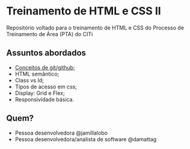 # Treinamento de HTML e CSS II
Repositório voltado para o treinamento de HTML e CSS do Processo de Treinamento de Área (PTA) do CITi

## Assuntos abordados
- <a href="https://www.notion.so/citiufpe/Git-e-GitHub-Avan-ado-6801e8b9eb6a497f95f62490131467f5"> Conceitos de git/github; </a>
- HTML semântico;
- Class vs Id;
- Tipos de acesso em css;
- Display: Grid e Flex;
- Responsividade básica.

## Quem?
- Pessoa desenvolvedora @jamillalobo
- Pessoa desenvolvedora/analista de software @damattag
